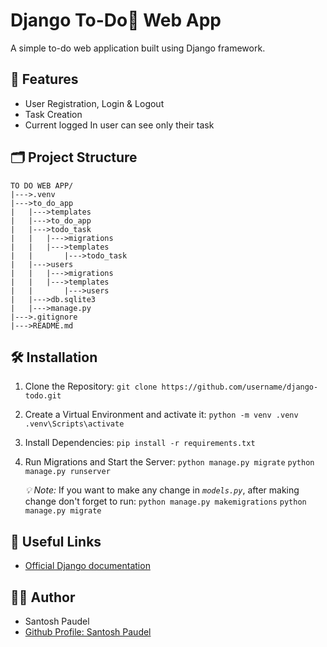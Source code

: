 # Django To-Do📝 Web App

A simple to-do web application built using Django framework.

## 🚀 Features
- User Registration, Login & Logout
- Task Creation
- Current logged In user can see only their task 

## 🗂️ Project Structure
    TO DO WEB APP/
    |--->.venv
    |--->to_do_app
    |   |--->templates
    |   |--->to_do_app
    |   |--->todo_task
    |   |   |--->migrations
    |   |   |--->templates
    |   |       |--->todo_task
    |   |--->users
    |   |   |--->migrations
    |   |   |--->templates
    |   |       |--->users
    |   |--->db.sqlite3
    |   |--->manage.py
    |--->.gitignore
    |--->README.md

## 🛠️ Installation

1. Clone the Repository:
    ```git clone https://github.com/username/django-todo.git```


2. Create a Virtual Environment and activate it:
    ```python -m venv .venv```
    ```.venv\Scripts\activate```


3. Install Dependencies:
    ```pip install -r requirements.txt```

4. Run Migrations and Start the Server:
    ```python manage.py migrate```
    ```python manage.py runserver```

    *💡 Note:* If you want to make any change in *`models.py`*, after making change don't forget to run:
        ```python manage.py makemigrations```
        ```python manage.py migrate```

## 🔗 Useful Links
- [Official Django documentation](https://docs.djangoproject.com/)

## 🙋‍♂️ Author
- Santosh Paudel 
- [Github Profile: Santosh Paudel](https://github.com/oye-san7osh)

